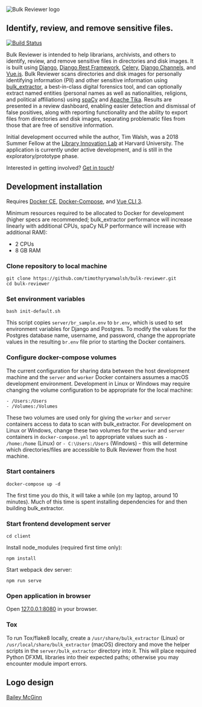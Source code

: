 ![Bulk Reviewer logo](https://github.com/timothyryanwalsh/bulk-reviewer/blob/master/docs/assets/img/full-logo.png)

## Identify, review, and remove sensitive files.

[![Build Status](https://travis-ci.org/timothyryanwalsh/bulk-reviewer.svg?branch=master)](https://travis-ci.org/timothyryanwalsh/bulk-reviewer)

Bulk Reviewer is intended to help librarians, archivists, and others to identify, review, and remove sensitive files in directories and disk images. It is built using [Django](https://www.djangoproject.com/), [Django Rest Framework](http://www.django-rest-framework.org/), [Celery](http://www.celeryproject.org/), [Django Channels](https://channels.readthedocs.io/en/latest/), and [Vue.js](https://vuejs.org/). Bulk Reviewer scans directories and disk images for personally identifying information (PII) and other sensitive information using [bulk_extractor](https://github.com/simsong/bulk_extractor), a best-in-class digital forensics tool, and can optionally extract named entities (personal names as well as nationalities, religions, and political affiliations) using [spaCy](https://spacy.io/) and [Apache Tika](https://tika.apache.org/). Results are presented in a review dashboard, enabling easier detection and dismissal of false positives, along with reporting functionality and the ability to export files from directories and disk images, separating problematic files from those that are free of sensitive information.

Initial development occurred while the author, Tim Walsh, was a 2018 Summer Fellow at the [Library Innovation Lab](https://lil.law.harvard.edu) at Harvard University. The application is currently under active development, and is still in the exploratory/prototype phase.

Interested in getting involved? [Get in touch](mailto:tim.walsh@concordia.ca)!

## Development installation

Requires [Docker CE](https://www.docker.com/community-edition), [Docker-Compose](https://docs.docker.com/compose/), and [Vue CLI 3](https://cli.vuejs.org/). 

Minimum resources required to be allocated to Docker for development (higher specs are recommended; bulk_extractor performance will increase linearly with additional CPUs, spaCy NLP performance will increase with additional RAM):

* 2 CPUs
* 8 GB RAM

### Clone repository to local machine

```
git clone https://github.com/timothyryanwalsh/bulk-reviewer.git
cd bulk-reviewer
```

### Set environment variables

```
bash init-default.sh
```

This script copies `server/br_sample.env` to `br.env`, which is used to set environment variables for Django and Postgres. To modify the values for the Postgres database name, username, and password, change the appropriate values in the resulting `br.env` file prior to starting the Docker containers.

### Configure docker-compose volumes

The current configuration for sharing data between the host development machine and the `server` and `worker` Docker containers assumes a macOS development environment. Development in Linux or Windows may require changing the volume configuration to be appropriate for the local machine:

```
- /Users:/Users
- /Volumes:/Volumes
```

These two volumes are used only for giving the `worker` and `server` containers access to data to scan with bulk_extractor. For development on Linux or Windows, change these two volumes for the `worker` and `server` containers in `docker-compose.yml` to appropriate values such as `- /home:/home` (Linux) or `- C:\Users:/Users` (Windows) - this will determine which directories/files are accessible to Bulk Reviewer from the host machine.

### Start containers

```
docker-compose up -d
```

The first time you do this, it will take a while (on my laptop, around 10 minutes). Much of this time is spent installing dependencies for and then building bulk_extractor.

### Start frontend development server

```
cd client
```
Install node_modules (required first time only):

```
npm install
```

Start webpack dev server:

```
npm run serve
```

### Open application in browser

Open [127.0.0.1:8080](http://127.0.0.1:8080) in your browser.

### Tox

To run Tox/flake8 locally, create a `/usr/share/bulk_extractor` (Linux) or `/usr/local/share/bulk_extractor` (macOS) directory and move the helper scripts in the `server/bulk_extractor` directory into it. This will place required Python DFXML libraries into their expected paths; otherwise you may encounter module import errors.

## Logo design
[Bailey McGinn](https://baileymcginn.com/)
